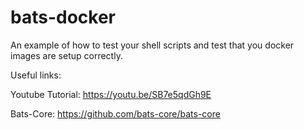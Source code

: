 # bats-docker

An example of how to test your shell scripts and test that you docker images are setup correctly.

Useful links:

Youtube Tutorial: https://youtu.be/SB7e5qdGh9E

Bats-Core: https://github.com/bats-core/bats-core